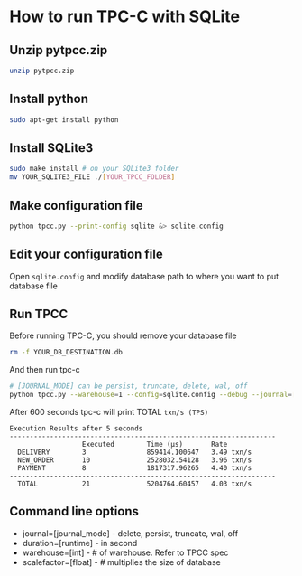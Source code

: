 # How to run TPC-C with SQLite
## Unzip pytpcc.zip 
```bash
unzip pytpcc.zip
```
## Install python
```bash
sudo apt-get install python
```

## Install SQLite3
```bash
sudo make install # on your SQLite3 folder
mv YOUR_SQLITE3_FILE ./[YOUR_TPCC_FOLDER]
```

## Make configuration file
```bash
python tpcc.py --print-config sqlite &> sqlite.config
```

## Edit your configuration file
Open `sqlite.config` and modify database path to where you want to put database file

## Run TPCC
Before running TPC-C, you should remove your database file 
```bash
rm -f YOUR_DB_DESTINATION.db
```
And then run tpc-c
```bash
# [JOURNAL_MODE] can be persist, truncate, delete, wal, off
python tpcc.py --warehouse=1 --config=sqlite.config --debug --journal=[JOURNAL_MODE] --runtime=600
```
After 600 seconds tpc-c will print TOTAL `txn/s (TPS)`
```
Execution Results after 5 seconds
------------------------------------------------------------------
                  Executed        Time (µs)       Rate            
  DELIVERY        3               859414.100647   3.49 txn/s      
  NEW_ORDER       10              2528032.54128   3.96 txn/s      
  PAYMENT         8               1817317.96265   4.40 txn/s      
------------------------------------------------------------------
  TOTAL           21              5204764.60457   4.03 txn/s      
```

## Command line options
* journal=[journal_mode] - delete, persist, truncate, wal, off
* duration=[runtime] - in second
* warehouse=[int] - # of warehouse. Refer to TPCC spec
* scalefactor=[float] - # multiplies the size of database